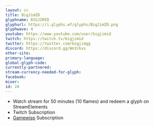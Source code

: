 ```yaml
---
layout: cc
title: BigJimID
glyphname: BIGJIMID
glyphurl: https://i.glyphs.wf/glyphs/BigJimID.png
glyphwave: 4
youtube: https://www.youtube.com/user/bigjimid
twitch: https://twitch.tv/bigjimid
twitter: https://twitter.com/bigjimgg
discord: https://discord.gg/Wn3rkvs
other-site: 
primary-language: 
global-glyph-code: 
currently-partnered: 
stream-currency-needed-for-glyph: 
facebook: 
mixer: 
id: 24
---
```

* Watch stream for 50 minutes (10 flames) and redeem a glyph on StreamElements
* Twitch Subscription
* [Gamewisp](https://gamewisp.com/bigjimid) Subscription
